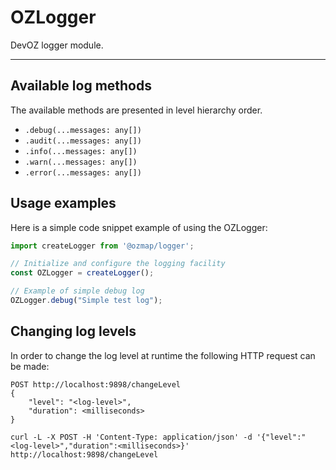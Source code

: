 # OZLogger
DevOZ logger module.

----

## Available log methods
The available methods are presented in level hierarchy order.

 - `.debug(...messages: any[])`
 - `.audit(...messages: any[])`
 - `.info(...messages: any[])`
 - `.warn(...messages: any[])`
 - `.error(...messages: any[])`

## Usage examples
Here is a simple code snippet example of using the OZLogger:

```javascript
import createLogger from '@ozmap/logger';

// Initialize and configure the logging facility
const OZLogger = createLogger();

// Example of simple debug log
OZLogger.debug("Simple test log");
```

## Changing log levels

In order to change the log level at runtime the following
HTTP request can be made:

```
POST http://localhost:9898/changeLevel
{
    "level": "<log-level>",
    "duration": <milliseconds>
}
```

```curl
curl -L -X POST -H 'Content-Type: application/json' -d '{"level":"<log-level>","duration":<milliseconds>}' http://localhost:9898/changeLevel
```
